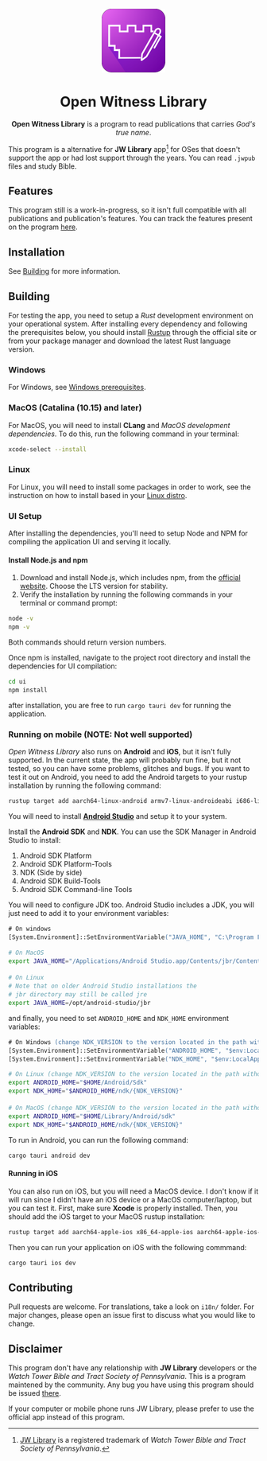 <p align=center><img src=".github/bitmap.png" style="width:128px;"/></p>
<h1 align=center>Open Witness Library</h1>

<p align=center><b>Open Witness Library</b> is a program to read publications that carries <i>God's true name</i>.</p>

This program is a alternative for **JW Library** app[^1] for OSes that doesn't support the app or had lost support through the years. You can read `.jwpub` files and study Bible.

## Features

This program still is a work-in-progress, so it isn't full compatible with all publications and publication's features. You can track the features present on the program [here](https://github.com/orangethewell/open-witness-library/issues/5).

## Installation

See [Building](#building) for more information.

## Building

For testing the app, you need to setup a *Rust* development environment on your operational system. After installing every dependency and following the prerequisites below, you should install [Rustup](https://rustup.rs/) through the official site or from your package manager and download the latest Rust language version.

### Windows

For Windows, see [Windows prerequisites](https://tauri.app/start/prerequisites/#windows).

### MacOS (Catalina (10.15) and later)

For MacOS, you will need to install **CLang** and *MacOS development dependencies*. To do this, run the following command in your terminal:

```sh
xcode-select --install
```

### Linux

For Linux, you will need to install some packages in order to work, see the instruction on how to install based in your [Linux distro](https://tauri.app/start/prerequisites/#linux).

### UI Setup

After installing the dependencies, you'll need to setup Node and NPM for compiling the application UI and serving it locally.

#### Install Node.js and npm

1. Download and install Node.js, which includes npm, from the [official website](https://nodejs.org/). Choose the LTS version for stability.
2. Verify the installation by running the following commands in your terminal or command prompt:

```sh
node -v
npm -v
```

Both commands should return version numbers.

Once npm is installed, navigate to the project root directory and install the dependencies for UI compilation:

```sh
cd ui
npm install
```

after installation, you are free to run `cargo tauri dev` for running the application.

### Running on mobile (NOTE: Not well supported)

*Open Witness Library* also runs on **Android** and **iOS**, but it isn't fully supported. In the current state, the app will probably run fine, but it not tested, so you can have some problems, glitches and bugs. If you want to test it out on Android, you need to add the Android targets to your rustup installation by running the following command:

```sh
rustup target add aarch64-linux-android armv7-linux-androideabi i686-linux-android x86_64-linux-android
```

You will need to install [**Android Studio**](https://developer.android.com/studio) and setup it to your system.

Install the **Android SDK** and **NDK**.
You can use the SDK Manager in Android Studio to install:

1. Android SDK Platform
2. Android SDK Platform-Tools
3. NDK (Side by side)
4. Android SDK Build-Tools
5. Android SDK Command-line Tools

You will need to configure JDK too. Android Studio includes a JDK, you will just need to add it to your environment variables:

```ps
# On windows
[System.Environment]::SetEnvironmentVariable("JAVA_HOME", "C:\Program Files\Android\Android Studio\jbr", "User")
```

```sh
# On MacOS
export JAVA_HOME="/Applications/Android Studio.app/Contents/jbr/Contents/Home"

# On Linux
# Note that on older Android Studio installations the 
# jbr directory may still be called jre
export JAVA_HOME=/opt/android-studio/jbr

```

and finally, you need to set `ANDROID_HOME` and `NDK_HOME` environment variables:

```ps
# On Windows (change NDK_VERSION to the version located in the path without brackets)
[System.Environment]::SetEnvironmentVariable("ANDROID_HOME", "$env:LocalAppData\Android\Sdk", "User")
[System.Environment]::SetEnvironmentVariable("NDK_HOME", "$env:LocalAppData\Android\Sdk\ndk\{NDK_VERSION}", "User")
```

```sh
# On Linux (change NDK_VERSION to the version located in the path without brackets)
export ANDROID_HOME="$HOME/Android/Sdk"
export NDK_HOME="$ANDROID_HOME/ndk/{NDK_VERSION}"

# On MacOS (change NDK_VERSION to the version located in the path without brackets)
export ANDROID_HOME="$HOME/Library/Android/sdk"
export NDK_HOME="$ANDROID_HOME/ndk/{NDK_VERSION}"
```

To run in Android, you can run the following command:

```sh
cargo tauri android dev
```

#### Running in iOS

You can also run on iOS, but you will need a MacOS device. I don't know if it will run since I didn't have an iOS device or a MacOS computer/laptop, but you can test it. First, make sure **Xcode** is properly installed. Then, you should add the iOS target to your MacOS rustup installation:

```sh
rustup target add aarch64-apple-ios x86_64-apple-ios aarch64-apple-ios-sim
```

Then you can run your application on iOS with the following commmand:

```sh
cargo tauri ios dev
```

## Contributing

Pull requests are welcome. For translations, take a look on `i18n/` folder. For major changes, please open an issue first to discuss what you would like to change.

## Disclaimer

This program don't have any relationship with **JW Library** developers or the *Watch Tower Bible and Tract Society of Pennsylvania*. This is a program maintened by the community. Any bug you have using this program should be issued [there](https://github.com/orangethewell/open-witness-library/issues).

If your computer or mobile phone runs JW Library, please prefer to use the official app instead of this program.

[^1]: [JW Library](https://www.jw.org/en/online-help/jw-library/) is a registered trademark of *Watch Tower Bible and Tract Society of Pennsylvania*.
